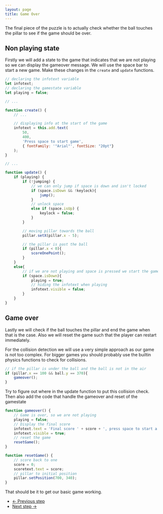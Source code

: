```yaml
---
layout: page
title: Game Over
---
```


The final piece of the puzzle is to actually check whether the ball touches the pillar to see if the game should be over.

## Non playing state
Firstly we will add a state to the game that indicates that we are not playing so we can display the gameover message.
We will use the space bar to start a new game.
Make these changes in the `create` and `update` functions.

```javascript
// declaring the infotext variable
let infotext;
// declaring the gamestate variable
let playing = false;

// ...

function create() {
    // ...

    // displaying info at the start of the game
    infotext = this.add.text(
        50, 
        400, 
        'Press space to start game', 
        { fontFamily: '"Arial"', fontSize: "20pt"}
    );
} 

// ...

function update() {   
    if (playing) {
        if (!jumping) {
            // we can only jump if space is down and isn't locked
            if (space.isDown && !keylock){
                jump();
            }
            // unlock space
            else if (space.isUp) {
                keylock = false;
            }             
        } 

        // moving pillar towards the ball
        pillar.setX(pillar.x - 5);

        // the pillar is past the ball
        if (pillar.x < 0){
            scoreOnePoint();
        }
    }
    else{
        // if we are not playing and space is pressed we start the game
        if (space.isDown){
            playing = true;
            // hiding the infotext when playing
            infotext.visible = false;
        }
    }
}
```

## Game over
Lastly we will check if the ball touches the pillar and end the game when that is the case.
Also we will reset the game such that the player can restart immediately.

For the collision detection we will use a very simple approach as our game is not too complex.
For bigger games you should probably use the builtin physics functions to check for collisions.

```javascript
// if the pillar is under the ball and the ball is not in the air
if (pillar.x == 100 && ball.y == 370){
    gameover();
}
```
Try to figure out where in the update function to put this collision check. 
Then also add the code that handle the gameover and reset of the gamestate

```javascript
function gameover() {
    // Game is over, so we are not playing
    playing = false;
    // Display the final score
    infotext.text = 'Final score ' + score + ', press space to start a new game';
    infotext.visible = true;
    // reset the game
    resetGame();
}

function resetGame() {
    // score back to one
    score = 0;
    scoretext.text = score;
    // pillar to initial position
    pillar.setPosition(700, 340);
}

``` 

That should be it to get our basic game working.

<ul class="pager blog-pager">
    <li class="previous">
    <a href="{{ "workshops/w1/exercise/step_5" | relative_url }}" data-toggle="tooltip" data-placement="top" title="Previous Step">&larr; Previous step</a>
    </li>
    <li class="next">
        <a href="{{ "workshops/w1/exercise/step_7" | relative_url }}" data-toggle="tooltip" data-placement="top" title="Next step">Next step &rarr;</a>
    </li>
</ul>